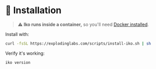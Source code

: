 # 🚀 Installation

> ⚠️ **Iko runs inside a container,** so you'll need [Docker
> installed](https://docs.docker.com/get-docker/).

Install with:

```sh
curl -fsSL https://explodinglabs.com/scripts/install-iko.sh | sh
```

Verify it's working:

```sh
iko version
```
